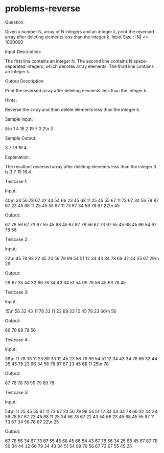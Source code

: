 # problems-reverse

Question:

Given a number N, array of N integers and an integer k, print the reversed array after deleting elements less than the integer k. Input Size : |N| <= 1000000

Input Description:

The first line contains an integer N. The second line contains N space-separated integers, which denotes array elements. The third line contains an integer k.

Output Description:

Print the reversed array after deleting elements less than the integer k.

Hints:

Reverse the array and then delete elements less than the integer k.

Sample Input:

8\n
1 4 16 2 19 7 3 2\n
3

Sample Output:

3 7 19 16 4

Explanation:

The resultant reversed array after deleting elements less than the integer 3 is 3 7 19 16 4

Testcase 1:

Input:

40\n
34 56 78 67 22 43 54 66 23 45 68 11 25 45 55 67 11 73 67 34 56 78 87 67 23 45 68 11 25 45 55 67 11 73 67 34 56 78 67 22\n
45

Output:

67 78 56 67 73 67 55 45 68 45 67 87 78 56 67 73 67 55 45 68 45 66 54 67 78 56

Testcase 2:

Input:

22\n
45 78 93 22 45 23 56 79 99 54 51 12 34 43 34 78 66 32 44 35 67 29\n
29

Output:

29 67 35 44 32 66 78 34 43 34 51 54 99 79 56 45 93 78 45

Testcase 3:

Input:

15\n
56 32 43 11 78 33 11 23 89 33 12 45 78 23 66\n
56

Output:

66 78 89 78 56

Testcase 4:

Input:

38\n
11 78 33 11 23 89 33 12 45 23 56 79 99 54 51 12 34 43 34 78 66 32 44 35 45 78 23 66 34 56 78 87 67 23 45 68 11 25\n
78

Output:

87 78 78 78 99 79 89 78

Testcase 5:

Input:

54\n
11 25 45 55 67 11 73 67 23 56 79 99 54 51 12 34 43 34 78 66 32 44 34 56 78 87 67 23 45 68 11 25 34 56 78 67 22 43 54 66 23 45 68 45 55 67 11 73 67 34 56 78 67 22\n
25

Output:

67 78 56 34 67 73 67 55 45 68 45 66 54 43 67 78 56 34 25 68 45 67 87 78 56 34 44 32 66 78 34 43 34 51 54 99 79 56 67 73 67 55 45 25
